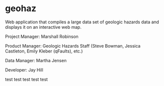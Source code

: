# geohaz
Web application that compiles a large data set of geologic hazards data and displays it on an interactive web map.

Project Manager: Marshall Robinson

Product Manager: Geologic Hazards Staff (Steve Bowman, Jessica Castleton, Emily Kleber (qFaults), etc.)

Data Manager: Martha Jensen

Developer: Jay Hill

test test test test test
